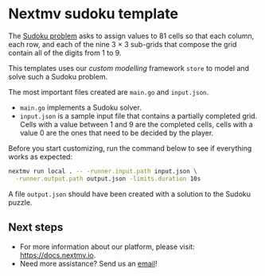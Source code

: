 # Nextmv sudoku template

The [Sudoku problem](https://en.wikipedia.org/wiki/Sudoku) asks to assign
values to 81 cells so that each column, each row, and each of the nine 3 × 3
sub-grids that compose the grid contain all of the digits from 1 to 9.

This templates uses our *custom modelling* framework `store` to model and solve
such a Sudoku problem.

The most important files created are `main.go` and `input.json`.

* `main.go` implements a Sudoku solver.
* `input.json` is a sample input file that contains a partially completed
grid. Cells with a value between 1 and 9 are the completed cells, cells with a
value 0 are the ones that need to be decided by the player.

Before you start customizing, run the command below to see if everything works
as expected:

```bash
nextmv run local . -- -runner.input.path input.json \
  -runner.output.path output.json -limits.duration 10s
```

A file `output.json` should have been created with a solution to the Sudoku
puzzle.

## Next steps

* For more information about our platform, please visit: <https://docs.nextmv.io>.
* Need more assistance? Send us an [email](mailto:support@nextmv.io)!
